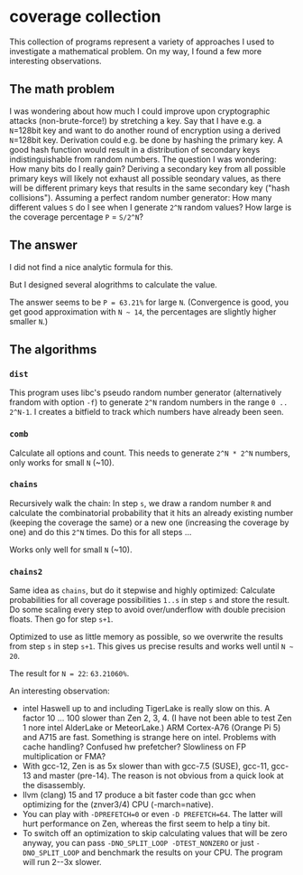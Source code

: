 # coverage collection

This collection of programs represent a variety of approaches I used
to investigate a mathematical problem. On my way, I found a few more
interesting observations.

## The math problem

I was wondering about how much I could improve upon cryptographic
attacks (non-brute-force!) by stretching a key. Say that I have e.g.
a `N`=128bit key and want to do another round of encryption using a derived
`N`=128bit key. Derivation could e.g. be done by hashing the primary key.
A good hash function would result in a distribution of secondary keys
indistinguishable from random numbers. The question I was wondering:
How many bits do I really gain? Deriving a secondary key from all
possible primary keys will likely not exhaust all possible seondary
values, as there will be different primary keys that results in the
same secondary key ("hash collisions"). Assuming a perfect random
number generator: How many different values `S` do I see when I generate
`2^N` random values? How large is the coverage percentage `P` = `S/2^N`?

## The answer

I did not find a nice analytic formula for this.

But I designed several alogrithms to calculate the value.

The answer seems to be `P = 63.21%` for large `N`.
(Convergence is good, you get good approximation with `N ~ 14`,
 the percentages are slightly higher smaller `N`.)

## The algorithms

### `dist`

This program uses libc's pseudo random number generator (alternatively
frandom with option `-f`) to generate `2^N` random numbers in the range
`0 .. 2^N-1`. I creates a bitfield to track which numbers have already
been seen.

###  `comb`

Calculate all options and count.
This needs to generate `2^N * 2^N` numbers, only works for small `N`
(~10).

### `chains`

Recursively walk the chain: In step `s`, we draw a random number `R` and
calculate the combinatorial probability that it hits an already existing
number (keeping the coverage the same) or a new one (increasing the coverage
by one) and do this `2^N` times. Do this for all steps ...

Works only well for small `N` (~10).

### `chains2`

Same idea as `chains`, but do it stepwise and highly optimized: Calculate
probabilities for all coverage possibilities `1..s` in step `s` and store
the result. Do some scaling every step to avoid over/underflow with double
precision floats.
Then go for step `s+1`.

Optimized to use as little memory as possible, so we overwrite the results
from step `s` in step `s+1`.
This gives us precise results and works well until `N ~ 20`.

The result for `N = 22`: `63.21060%`.

An interesting observation:
* intel Haswell up to and including TigerLake is really slow on this.
  A factor 10 ... 100 slower than Zen 2, 3, 4. (I have not been able
  to test Zen 1 nore intel AlderLake or MeteorLake.) ARM Cortex-A76
  (Orange Pi 5) and A715 are fast.
  Something is strange here on intel. Problems with cache handling?
  Confused hw prefetcher? Slowliness on FP multiplication or FMA?
* With gcc-12, Zen is as 5x slower than with gcc-7.5 (SUSE), gcc-11,
  gcc-13 and master (pre-14). The reason is not obvious from a quick
  look at the disassembly.
* llvm (clang) 15 and 17 produce a bit faster code than gcc when
  optimizing for the (znver3/4) CPU (-march=native).
* You can play with `-DPREFETCH=0` or even `-D PREFETCH=64`. The latter
  will hurt performance on Zen, whereas the first seem to help a tiny
  bit.
* To switch off an optimization to skip calculating values that will be
  zero anyway, you can pass `-DNO_SPLIT_LOOP -DTEST_NONZERO` or just
  `-DNO_SPLIT_LOOP` and benchmark the results on your CPU. The program
  will run 2--3x slower.

